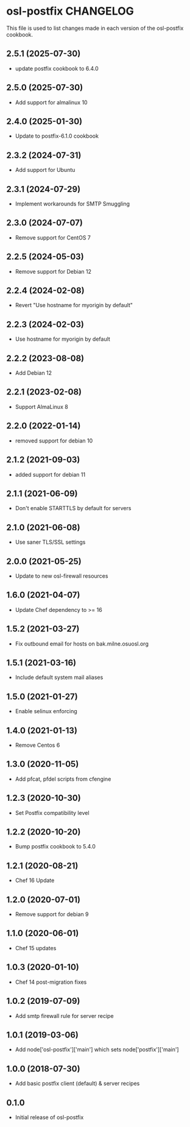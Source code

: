 osl-postfix CHANGELOG
=====================
This file is used to list changes made in each version of the
osl-postfix cookbook.

2.5.1 (2025-07-30)
------------------
- update postfix cookbook to 6.4.0

2.5.0 (2025-07-30)
------------------
- Add support for almalinux 10

2.4.0 (2025-01-30)
------------------
- Update to postfix-6.1.0 cookbook

2.3.2 (2024-07-31)
------------------
- Add support for Ubuntu

2.3.1 (2024-07-29)
------------------
- Implement workarounds for SMTP Smuggling

2.3.0 (2024-07-07)
------------------
- Remove support for CentOS 7

2.2.5 (2024-05-03)
------------------
- Remove support for Debian 12

2.2.4 (2024-02-08)
------------------
- Revert "Use hostname for myorigin by default"

2.2.3 (2024-02-03)
------------------
- Use hostname for myorigin by default

2.2.2 (2023-08-08)
------------------
- Add Debian 12

2.2.1 (2023-02-08)
------------------
- Support AlmaLinux 8

2.2.0 (2022-01-14)
------------------
- removed support for debian 10

2.1.2 (2021-09-03)
------------------
- added support for debian 11

2.1.1 (2021-06-09)
------------------
- Don't enable STARTTLS by default for servers

2.1.0 (2021-06-08)
------------------
- Use saner TLS/SSL settings

2.0.0 (2021-05-25)
------------------
- Update to new osl-firewall resources

1.6.0 (2021-04-07)
------------------
- Update Chef dependency to >= 16

1.5.2 (2021-03-27)
------------------
- Fix outbound email for hosts on bak.milne.osuosl.org

1.5.1 (2021-03-16)
------------------
- Include default system mail aliases

1.5.0 (2021-01-27)
------------------
- Enable selinux enforcing

1.4.0 (2021-01-13)
------------------
- Remove Centos 6

1.3.0 (2020-11-05)
------------------
- Add pfcat, pfdel scripts from cfengine

1.2.3 (2020-10-30)
------------------
- Set Postfix compatibility level

1.2.2 (2020-10-20)
------------------
- Bump postfix cookbook to 5.4.0

1.2.1 (2020-08-21)
------------------
- Chef 16 Update

1.2.0 (2020-07-01)
------------------
- Remove support for debian 9

1.1.0 (2020-06-01)
------------------
- Chef 15 updates

1.0.3 (2020-01-10)
------------------
- Chef 14 post-migration fixes

1.0.2 (2019-07-09)
------------------
- Add smtp firewall rule for server recipe

1.0.1 (2019-03-06)
------------------
- Add node['osl-postfix']['main'] which sets node['postfix']['main']

1.0.0 (2018-07-30)
------------------
- Add basic postfix client (default) & server recipes

0.1.0
-----
- Initial release of osl-postfix

